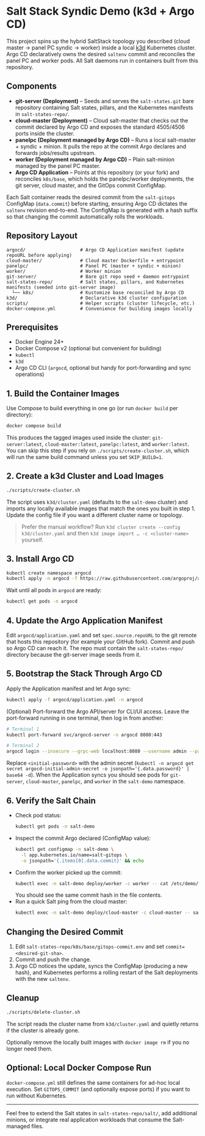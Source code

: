 # Salt Stack Syndic Demo (k3d + Argo CD)

This project spins up the hybrid SaltStack topology you described (cloud master → panel PC syndic → worker) inside a local [k3d](https://k3d.io/) Kubernetes cluster. Argo CD declaratively owns the desired `saltenv` commit and reconciles the panel PC and worker pods. All Salt daemons run in containers built from this repository.

## Components
- **git-server (Deployment)** – Seeds and serves the `salt-states.git` bare repository containing Salt states, pillars, and the Kubernetes manifests in `salt-states-repo/`.
- **cloud-master (Deployment)** – Cloud salt-master that checks out the commit declared by Argo CD and exposes the standard 4505/4506 ports inside the cluster.
- **panelpc (Deployment managed by Argo CD)** – Runs a local salt-master + syndic + minion. It pulls the repo at the commit Argo declares and forwards jobs/results upstream.
- **worker (Deployment managed by Argo CD)** – Plain salt-minion managed by the panel PC master.
- **Argo CD Application** – Points at this repository (or your fork) and reconciles `k8s/base`, which holds the panelpc/worker deployments, the git server, cloud master, and the GitOps commit ConfigMap.

Each Salt container reads the desired commit from the `salt-gitops` ConfigMap (`data.commit`) before starting, ensuring Argo CD dictates the `saltenv` revision end-to-end. The ConfigMap is generated with a hash suffix so that changing the commit automatically rolls the workloads.

## Repository Layout
```
argocd/                    # Argo CD Application manifest (update repoURL before applying)
cloud-master/              # Cloud master Dockerfile + entrypoint
panelpc/                   # Panel PC (master + syndic + minion)
worker/                    # Worker minion
git-server/                # Bare git repo seed + daemon entrypoint
salt-states-repo/          # Salt states, pillars, and Kubernetes manifests (seeded into git-server image)
  └── k8s/                 # Kustomize base reconciled by Argo CD
k3d/                       # Declarative k3d cluster configuration
scripts/                   # Helper scripts (cluster lifecycle, etc.)
docker-compose.yml         # Convenience for building images locally
```

## Prerequisites
- Docker Engine 24+
- Docker Compose v2 (optional but convenient for building)
- `kubectl`
- `k3d`
- Argo CD CLI (`argocd`, optional but handy for port-forwarding and sync operations)

## 1. Build the Container Images
Use Compose to build everything in one go (or run `docker build` per directory):
```sh
docker compose build
```
This produces the tagged images used inside the cluster:
`git-server:latest`, `cloud-master:latest`, `panelpc:latest`, and `worker:latest`.
You can skip this step if you rely on `./scripts/create-cluster.sh`, which will run the same build command unless you set `SKIP_BUILD=1`.

## 2. Create a k3d Cluster and Load Images
```sh
./scripts/create-cluster.sh
```
The script uses `k3d/cluster.yaml` (defaults to the `salt-demo` cluster) and imports any locally available images that match the ones you built in step 1. Update the config file if you want a different cluster name or topology.

> Prefer the manual workflow? Run `k3d cluster create --config k3d/cluster.yaml` and then `k3d image import … -c <cluster-name>` yourself.

## 3. Install Argo CD
```sh
kubectl create namespace argocd
kubectl apply -n argocd -f https://raw.githubusercontent.com/argoproj/argo-cd/stable/manifests/install.yaml
```
Wait until all pods in `argocd` are ready:
```sh
kubectl get pods -n argocd
```

## 4. Update the Argo Application Manifest
Edit `argocd/application.yaml` and set `spec.source.repoURL` to the git remote that hosts this repository (for example your GitHub fork). Commit and push so Argo CD can reach it. The repo must contain the `salt-states-repo/` directory because the git-server image seeds from it.

## 5. Bootstrap the Stack Through Argo CD
Apply the Application manifest and let Argo sync:
```sh
kubectl apply -f argocd/application.yaml -n argocd
```
(Optional) Port-forward the Argo API/server for CLI/UI access. Leave the port-forward running in one terminal, then log in from another:
```sh
# Terminal 1
kubectl port-forward svc/argocd-server -n argocd 8080:443

# Terminal 2
argocd login --insecure --grpc-web localhost:8080 --username admin --password <initial-password>
```
Replace `<initial-password>` with the admin secret (`kubectl -n argocd get secret argocd-initial-admin-secret -o jsonpath='{.data.password}' | base64 -d`).
When the Application syncs you should see pods for `git-server`, `cloud-master`, `panelpc`, and `worker` in the `salt-demo` namespace.

## 6. Verify the Salt Chain
- Check pod status:
  ```sh
  kubectl get pods -n salt-demo
  ```
- Inspect the commit Argo declared (ConfigMap value):
  ```sh
  kubectl get configmap -n salt-demo \
    -l app.kubernetes.io/name=salt-gitops \
    -o jsonpath='{.items[0].data.commit}' && echo
  ```
- Confirm the worker picked up the commit:
  ```sh
  kubectl exec -n salt-demo deploy/worker -c worker -- cat /etc/demo/worker-status.txt
  ```
  You should see the same commit hash in the file contents.
- Run a quick Salt ping from the cloud master:
  ```sh
  kubectl exec -n salt-demo deploy/cloud-master -c cloud-master -- salt '*' test.ping
  ```

## Changing the Desired Commit
1. Edit `salt-states-repo/k8s/base/gitops-commit.env` and set `commit=<desired-git-sha>`.
2. Commit and push the change.
3. Argo CD notices the update, syncs the ConfigMap (producing a new hash), and Kubernetes performs a rolling restart of the Salt deployments with the new `saltenv`.

## Cleanup
```sh
./scripts/delete-cluster.sh
```
The script reads the cluster name from `k3d/cluster.yaml` and quietly returns if the cluster is already gone.

Optionally remove the locally built images with `docker image rm` if you no longer need them.

## Optional: Local Docker Compose Run
`docker-compose.yml` still defines the same containers for ad-hoc local execution. Set `GITOPS_COMMIT` (and optionally expose ports) if you want to run without Kubernetes.

---
Feel free to extend the Salt states in `salt-states-repo/salt/`, add additional minions, or integrate real application workloads that consume the Salt-managed files.
